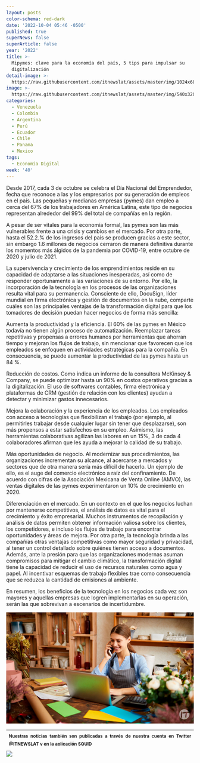 ```yaml
---
layout: posts
color-schema: red-dark
date: '2022-10-04 05:46 -0500'
published: true
superNews: false
superArticle: false
year: '2022'
title: >-
  Mipymes: clave para la economía del país, 5 tips para impulsar su
  digitalización
detail-image: >-
  https://raw.githubusercontent.com/itnewslat/assets/master/img/1024x680/mujer-pyme-g.jpg
image: >-
  https://raw.githubusercontent.com/itnewslat/assets/master/img/540x320/mujer-pyme-p.jpg
categories:
  - Venezuela
  - Colombia
  - Argentina
  - Perú
  - Ecuador
  - Chile
  - Panama
  - Mexico
tags:
  - Economía Digital
week: '40'
---
```

Desde 2017, cada 3 de octubre se celebra el Día Nacional del Emprendedor, fecha que reconoce a las y los empresarios por su generación de empleos en el país. Las pequeñas y medianas empresas (pymes) dan empleo a cerca del 67% de los trabajadores en América Latina, este tipo de negocios representan alrededor del 99% del total de compañías en la región.
 
A pesar de ser vitales para la economía formal, las pymes son las más vulnerables frente a una crisis y cambios en el mercado. Por otra parte, hasta el 52.2.% de los ingresos del país se producen gracias a este sector, sin embargo 1.6 millones de negocios cerraron de manera definitiva durante los momentos más álgidos de la pandemia por COVID-19, entre octubre de 2020 y julio de 2021.
 
La supervivencia y crecimiento de los emprendimientos reside en su capacidad de adaptarse a las situaciones inesperadas, así como de responder oportunamente a las variaciones de su entorno. Por ello, la incorporación de la tecnología en los procesos de las organizaciones resulta vital para su permanencia. Consciente de ello, DocuSign, líder mundial en firma electrónica y gestión de documentos en la nube, comparte cuáles son las principales ventajas de la transformación digital para que los tomadores de decisión puedan hacer negocios de forma más sencilla:
 
Aumenta la productividad y la eficiencia. El 60% de las pymes en México todavía no tienen algún proceso de automatización. Reemplazar tareas repetitivas y propensas a errores humanos por herramientas que ahorran tiempo y mejoran los flujos de trabajo, sin mencionar que favorecen que los empleados se enfoquen en actividades estratégicas para la compañía. En consecuencia, se puede aumentar la productividad de las pymes hasta un 84 %.

Reducción de costos. Como indica un informe de la consultora McKinsey & Company, se puede optimizar hasta un 90% en costos operativos gracias a la digitalización. El uso de softwares contables, firma electrónica y plataformas de CRM (gestión de relación con los clientes) ayudan a detectar y minimizar gastos innecesarios.

Mejora la colaboración y la experiencia de los empleados. Los empleados con acceso a tecnologías que flexibilizan el trabajo (por ejemplo, al permitirles trabajar desde cualquier lugar sin tener que desplazarse), son más propensos a estar satisfechos en su empleo. Asimismo, las herramientas colaborativas agilizan las labores en un 15%, 3 de cada 4 colaboradores afirman que les ayuda a mejorar la calidad de su trabajo. 

Más oportunidades de negocio. Al modernizar sus procedimientos, las organizaciones incrementan su alcance, al acercarse a mercados y sectores que de otra manera sería más difícil de hacerlo. Un ejemplo de ello, es el auge del comercio electrónico a raíz del confinamiento. De acuerdo con cifras de la Asociación Mexicana de Venta Online (AMVO), las ventas digitales de las pymes experimentaron un 10% de crecimiento en 2020.

Diferenciación en el mercado. En un contexto en el que los negocios luchan por mantenerse competitivos, el análisis de datos es vital para el crecimiento y éxito empresarial. Muchos instrumentos de recopilación y análisis de datos permiten obtener información valiosa sobre los clientes, los competidores, e incluso los flujos de trabajo para encontrar oportunidades y áreas de mejora. Por otra parte, la tecnología brinda a las compañías otras ventajas competitivas como mayor seguridad y privacidad, al tener un control detallado sobre quiénes tienen acceso a documentos. Además, ante la presión para que las organizaciones modernas asuman compromisos para mitigar el cambio climático, la transformación digital tiene la capacidad de reducir el uso de recursos naturales como agua y papel. Al incentivar esquemas de trabajo flexibles trae como consecuencia que se reduzca la cantidad de emisiones al ambiente.
 
En resumen, los beneficios de la tecnología en los negocios cada vez son mayores y aquellas empresas que logren implementarlas en su operación, serán las que sobrevivan a escenarios de incertidumbre.
 
![](https://raw.githubusercontent.com/itnewslat/assets/master/img/540x320/mujer-pyme-p.jpg)

<table style="height: 42px;" width="569">
<tbody>
<tr>
<td style="text-align: justify;"><sub><strong>Nuestras noticias también son publicadas a través de nuestra cuenta en Twitter <a href="https://twitter.com/itnewslat?lang=es">@ITNEWSLAT</a> y en la aplicación <a href="https://squidapp.co/en/">SQUID</a></strong></sub></td>
</tr>
</tbody>
</table>

<img src="https://tracker.metricool.com/c3po.jpg?hash=56f88a41e39ab42c063cc51676587a04"/>